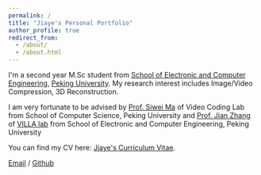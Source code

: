 ```yaml
---
permalink: /
title: "Jiaye's Personal Portfolio"
author_profile: true
redirect_from: 
  - /about/
  - /about.html
---
```



I'm a second year M.Sc student from [School of Electronic and Computer Engineering](https://www.ece.pku.edu.cn/en/About/Welcome_to_SECE.htm), [Peking University](https://www.pku.edu.cn/). My research interest includes Image/Video Compression, 3D Reconstruction.

I am very fortunate to be advised by [Prof. Siwei Ma](https://cs.pku.edu.cn/info/1236/2106.htm) of Video Coding Lab from School of Computer Science, Peking University and [Prof. Jian Zhang](https://jianzhang.tech/) of [VILLA lab](https://villa.jianzhang.tech/) from School of Electronic and Computer Engineering, Peking University

You can find my CV here: [Jiaye's Curriculum Vitae](../assets/Curriculum_Vitae.pdf).

[Email](mailto:jyfu@stu.pku.edu.cn) / [Github](https://github.com/jyfu-vcl)